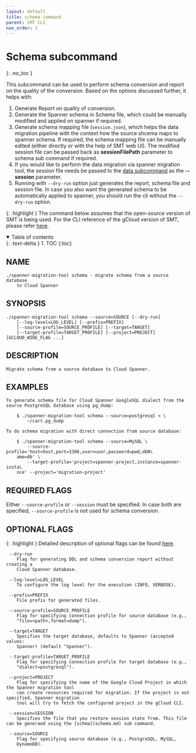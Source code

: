 ```yaml
---
layout: default
title: schema command
parent: SMT CLI
nav_order: 1
---
```


# Schema subcommand
{: .no_toc }

This subcommand can be used to perform schema conversion and report on the quality of the conversion. 
Based on the options discussed further, it helps with:
1. Generate Report on quality of conversion.
2. Generate the Spanner schema in Schema file, which could be manually modified and applied on spanner if required.
3. Generate schema mapping file (`session.json`), which helps the data migration pipeline with the context how the source shcema maps to spanner schema. If required, the schema mapping file can be manually edited (either directly or with the help of SMT web UI). The modified session file can be passed back as **sessionFilePath** parameter to schema sub command if required.
4. If you would like to perform the data migration via spanner migration tool, the session file needs be passed to the [data subcommand](data.md) as the **--session** parameter.
5. Running with `--dry-run` option just generates the report, schema file and session file. In case you also want the generated schema to be automatically applied to spanner, you should run the cli without the `--dry-run` option.

{: .highlight }
The command below assumes that the open-source version of SMT is being used. For the CLI
reference of the gCloud version of SMT, please refer [here](https://cloud.google.com/sdk/gcloud/reference/alpha/spanner/migrate).

<details open markdown="block">
  <summary>
    Table of contents
  </summary>
  {: .text-delta }
1. TOC
{:toc}
</details>

## NAME

    ./spanner-migration-tool schema - migrate schema from a source database
        to Cloud Spanner

## SYNOPSIS

    ./spanner-migration-tool schema --source=SOURCE [--dry-run]
        [--log-level=LOG_LEVEL] [--prefix=PREFIX]
        [--source-profile=SOURCE_PROFILE] [--target=TARGET]
        [--target-profile=TARGET_PROFILE] [--project=PROJECT] [GCLOUD_WIDE_FLAG ...]

## DESCRIPTION

    Migrate schema from a source database to Cloud Spanner.

## EXAMPLES

    To generate schema file for Cloud Spanner GoogleSQL dialect from the source PostgreSQL database using pg_dump:

        $ ./spanner-migration-tool schema --source=postgresql < \
            ~/cart.pg_dump

    To do schema migration with direct connection from source database:

        $ ./spanner-migration-tool schema --source=MySQL \
            --source-profile='host=host,port=3306,user=user,password=pwd,dbN\
        ame=db' \
            --target-profile='project=spanner-project,instance=spanner-insta\
        nce' --project='migration-project'

## REQUIRED FLAGS

Either `--source-profile` or `--session` must be specified. In case both are specified,
`--source-profile` is not used for schema conversion.

## OPTIONAL FLAGS

{: .highlight }
Detailed description of optional flags can be found [here](./flags.md).

     --dry-run
        Flag for generating DDL and schema conversion report without creating a
        Cloud Spanner database.

     --log-level=LOG_LEVEL
        To configure the log level for the execution (INFO, VERBOSE).

     --prefix=PREFIX
        File prefix for generated files.

     --source-profile=SOURCE_PROFILE
        Flag for specifying connection profile for source database (e.g.,
        "file=<path>,format=dump").

     --target=TARGET
        Specifies the target database, defaults to Spanner (accepted values:
        Spanner) (default "Spanner").

     --target-profile=TARGET_PROFILE
        Flag for specifying connection profile for target database (e.g.,
        "dialect=postgresql").

     --project=PROJECT
        Flag for specifying the name of the Google Cloud Project in which the Spanner migration tool
        can create resources required for migration. If the project is not specified, Spanner migration 
        tool will try to fetch the configured project in the gCloud CLI.

     --session=SESSION
        Specifies the file that you restore session state from. This file can be generaed using the [schma](schema.md) sub command.

     --source=SOURCE
        Flag for specifying source database (e.g., PostgreSQL, MySQL,
        DynamoDB).